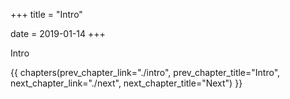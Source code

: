 +++
title = "Intro"

date = 2019-01-14
+++

Intro

{{ chapters(prev_chapter_link="./intro", prev_chapter_title="Intro", next_chapter_link="./next", next_chapter_title="Next") }}
